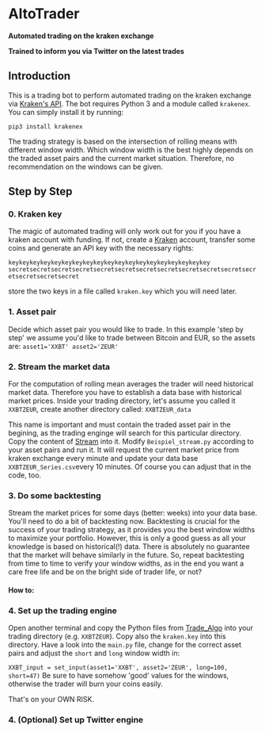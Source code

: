 # AltoTrader

**Automated trading on the kraken exchange**

**Trained to inform you via Twitter on the latest trades**

## Introduction
This is a trading bot to perform automated trading on the kraken exchange via [Kraken's API](https://www.kraken.com/help/api). The bot requires Python 3 and a module called ``krakenex``. You can simply install it by running:

``pip3 install krakenex``

The trading strategy is based on the intersection of rolling means with different window width. Which window width is the best  highly depends on the traded asset pairs and the current market situation. Therefore, no recommendation on the windows can be given.


## Step by Step

### 0. Kraken key
The magic of automated trading will only work out for you if you have a kraken account with funding. If not, create a [Kraken](https://www.kraken.com/) account, transfer some coins and generate an API key with the necessary rights:

``keykeykeykeykeykeykeykeykeykeykeykeykeykeykeykeykeykeykey
secretsecretsecretsecretsecretsecretsecretsecretsecretsecretsecretsecretsecretsecretsecret``

store the two keys in a file called ``kraken.key`` which you will need later.


### 1. Asset pair
Decide which asset pair you would like to trade. In this example 'step by step' we assume you'd like to trade between Bitcoin and EUR, so the assets are:
``
asset1='XXBT'
asset2='ZEUR'
``

### 2. Stream the market data
For the computation of rolling mean averages the trader will need historical market data. Therefore you have to establish a data base with historical market prices. Inside your trading directory, let's assume you called it ``XXBTZEUR``, create another directory called:
``XXBTZEUR_data``

This name is important and must contain the traded asset pair in the begining, as the trading enginge will search for this particular directory. Copy the content of [Stream](https://github.com/mhansinger/AltoTrader/tree/master/Stream) into it. Modify ``Beispiel_stream.py`` according to your asset pairs and run it. It will request the current market price from kraken exchange every minute and update your data base ``XXBTZEUR_Series.csv``every 10 minutes. Of course you can adjust that in the code, too.

### 3. Do some backtesting
Stream the market prices for some days (better: weeks) into your data base. You'll need to do a bit of backtesting now. Backtesting is crucial for the success of your trading strategy, as it provides you the best window widths to maximize your portfolio. However, this is only a good guess as all your knowledge is based on historical(!) data. There is absolutely no guarantee that the market will behave similarly in the future. So, repeat backtesting from time to time to verify your window widths, as in the end you want a care free life and be on the bright side of trader life, or not?

#### How to:

### 4. Set up the trading engine
Open another terminal and copy the Python files from [Trade_Algo](https://github.com/mhansinger/AltoTrader/tree/master/Trade_Algo) into your trading directory (e.g. ``XXBTZEUR``). Copy also the ``kraken.key`` into this directory.
Have a look into the ``main.py`` file, change for the correct asset pairs and adjust the ``short`` and ``long`` window width in:

``XXBT_input = set_input(asset1='XXBT', asset2='ZEUR', long=100, short=47)``
Be sure to have somehow 'good' values for the windows, otherwise the trader will burn your coins easily.

That's on your OWN RISK.

### 4. (Optional) Set up Twitter engine
